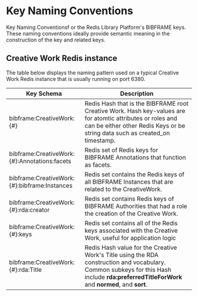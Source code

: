 Key Naming Conventions
======================
Key Naming Conventionsf or the Redis Library Platform's BIBFRAME keys. These
naming conventions ideally provide semantic meaning in the construction of
the key and related keys. 


## Creative Work Redis instance 
The table below displays the naming pattern used on a typical Creative Work
Redis instance that is usually running on port 6380.

<table>
 <thead>
  <tr>
   <th>Key Schema</th>
   <th>Description</th>
  </tr>
 </thead>
 <tbody>
  <tr>
   <td>bibframe:CreativeWork:{#}</td>
   <td>Redis Hash that is the BIBFRAME root Creative Work. Hash key-values 
       are for atomtic attributes or roles and can be either other Redis Keys
       or be string data such as created_on timestamp.</td>
  </tr>
  <tr>
   <td>bibframe:CreativeWork:{#}:Annotations:facets</td>
   <td>Redis set of Redis keys for BIBFRAME Annotations that function as 
       facets.</td>
  </tr>
  <tr>
   <td>bibframe:CreativeWork:{#}:bibframe:Instances</td>
   <td>Redis set contains the Redis keys of all BIBFRAME Instances that
       are related to the CreativeWork.
  </tr>
  <tr>
   <td>bibframe:CreativeWork:{#}:rda:creator</td>
   <td>Redis set contains Redis keys of BIBFRAME Authorities that
       had a role the creation of the Creative Work.</td>
  </tr>
  <tr>
   <td>bibframe:CreativeWork:{#}:keys</td>
   <td>Redis set contains all of the Redis keys associated with the Creative
       Work, useful for application logic</td>
  </tr>
  <tr>
   <td>bibframe:CreativeWork:{#}:rda:Title</td>
   <td>Redis Hash value for the Creative Work's Title using the RDA
       construction and vocabulary. Common subkeys for this Hash include
       <strong>rda:preferredTitleForWork</strong> and 
       <strong>normed</strong>, and <strong>sort</strong>.</td>
  </tr>
 </tbody>
</table>
       
